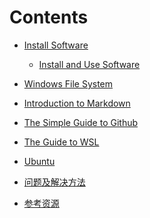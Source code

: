 
# Contents

* [Install Software](./doc/InstallSoftware.md)

  * [Install and Use Software](./doc/InstallUseSoftware.md)

* [Windows File System](./doc/WindowsFileSystem.md)

* [Introduction to Markdown](./doc/Introduction2Markdown(Chinese).md) 

* [The Simple Guide to Github](./doc/TheSimpleStepsGithub(Chinese).md) 

* [The Guide to WSL](./doc/GuideWSL(Chinese)(Chinese).md) 

* [Ubuntu](./doc/Ubuntu-Python-CPP(Chinese).md)

* [问题及解决方法](./doc/Problem_Solution.md)

* [参考资源](./doc/References.md)
